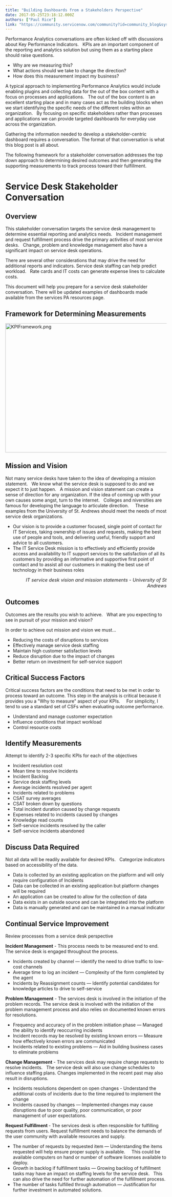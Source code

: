 ```yaml
---
title: "Building Dashboards from a Stakeholders Perspective"
date: 2017-05-25T23:18:12.000Z
authors: ["Paul Rice"]
link: "https://community.servicenow.com/community?id=community_blog&sys_id=2afc26a5dbd0dbc01dcaf3231f9619d9"
---
```

<p>Performance Analytics conversations are often kicked off with discussions about Key Performance Indicators.   KPIs are an important component of the reporting and analytics solution but using them as a starting place should raise questions.</p><ul style="list-style-type: disc;"><li>Why are we measuring this?</li><li>What actions should we take to change the direction?</li><li>How does this measurement impact my business?</li></ul><p>A typical approach to implementing Performance Analytics would include enabling plugins and collecting data for the out of the box content with a focus on processes and applications.   The out of the box content is an excellent starting place and in many cases act as the building blocks when we start identifying the specific needs of the different roles within an organization.   By focusing on specific stakeholders rather than processes and applications we can provide targeted dashboards for everyday use across the organization.</p><p></p><p>Gathering the information needed to develop a stakeholder-centric dashboard requires a conversation. The format of that conversation is what this blog post is all about.</p><p>The following framework for a stakeholder conversation addresses the top down approach to determining desired outcomes and then generating the supporting measurements to track process toward their fulfillment. </p><h1>Service Desk Stakeholder Conversation</h1><h2>Overview</h2><p>This stakeholder conversation targets the service desk management to determine essential reporting and analytics needs.   Incident management and request fulfillment process drive the primary activities of most service desks.   Change, problem and knowledge management also have a significant impact on service desk operations.</p><p>There are several other considerations that may drive the need for additional reports and indicators. Service desk staffing can help predict workload.   Rate cards and IT costs can generate expense lines to calculate costs.</p><p>This document will help you prepare for a service desk stakeholder conversation. There will be updated examples of dashboards made available from the services PA resources page.</p><p></p><h2>Framework for Determining Measurements</h2><p><img   alt="KPIFramework.png" class="image-1 jive-image" src="10714042db98d3049c9ffb651f961912.iix" style="width: 620px; height: 403px;"/></p><h2>Mission and Vision</h2><p>Not many service desks have taken to the idea of developing a mission statement.   We know what the service desk is supposed to do and we expect it to just happen.   A mission and vision statement can create a sense of direction for any organization. If the idea of coming up with your own causes some angst, turn to the internet.   Colleges and niversities are famous for developing the language to articulate direction.     These examples from the University of St. Andrews should meet the needs of most service desk organizations.</p><p></p><ul style="list-style-type: disc;"><li>Our vision is to provide a customer focused, single point of contact for IT Services, taking ownership of issues and requests, making the best use of people and tools, and delivering useful, friendly support and advice to all customers.</li><li>The IT Service Desk mission is to effectively and efficiently provide access and availability to IT support services to the satisfaction of all its customers by providing an informative and supportive first point of contact and to assist all our customers in making the best use of technology in their business roles</li></ul><p align="right" style="text-align: right;"><span style="font-size: 11.0pt;"><em>IT service desk vision and mission statements - University of St Andrews</em></span></p><h2>Outcomes</h2><p>Outcomes are the results you wish to achieve.   What are you expecting to see in pursuit of your mission and vision?</p><p>In order to achieve out mission and vision we must…</p><ul style="list-style-type: disc;"><li>Reducing the costs of disruptions to services</li><li>Effectively manage service desk staffing</li><li>Maintain high customer satisfaction levels</li><li>Reduce disruption due to the impact of changes</li><li>Better return on investment for self-service support</li></ul><h2></h2><h2>Critical Success Factors</h2><p>Critical success factors are the conditions that need to be met in order to process toward an outcome. This step in the analysis is critical because it provides you a "Why to measure" aspect of your KPIs.     For simplicity, I tend to use a standard set of CSFs when evaluating outcome performance.</p><ul style="list-style-type: disc;"><li>Understand and manage customer expectation</li><li>Influence conditions that impact workload</li><li>Control resource costs</li></ul><h2></h2><h2>Identify Measurements</h2><p>Attempt to identify 2-3 specific KPIs for each of the objectives</p><ul style="list-style-type: disc;"><li>Incident resolution cost</li><li>Mean time to resolve Incidents</li><li>Incident Backlog</li><li>Service desk staffing levels</li><li>Average incidents resolved per agent</li><li>Incidents related to problems</li><li>CSAT survey averages</li><li>CSAT broken down by questions</li><li>Total incident duration caused by change requests</li><li>Expenses related to incidents caused by changes</li><li>Knowledge read counts</li><li>Self-service incidents resolved by the caller</li><li>Self-service incidents abandoned</li></ul><h2></h2><h2>Discuss Data Required</h2><p>Not all data will be readily available for desired KPIs.   Categorize indicators based on accessibility of the data.</p><ul style="list-style-type: disc;"><li>Data is collected by an existing application on the platform and will only require configuration of Incidents</li><li>Data can be collected in an existing application but platform changes will be required</li><li>An application can be created to allow for the collection of data</li><li>Data exists in an outside source and can be integrated into the platform</li><li>Data is manually generated and can be maintained in a manual indicator</li></ul><h2></h2><h2>Continual Service Improvement</h2><p>Review processes from a service desk perspective</p><p><strong>Incident Management</strong> - This process needs to be measured end to end. The service desk is engaged throughout the process.</p><ul style="list-style-type: disc;"><li>Incidents created by channel — identify the need to drive traffic to low-cost channels</li><li>Average time to log an incident — Complexity of the form completed by the agent</li><li>Incidents by Reassignment counts — Identify potential candidates for knowledge articles to drive to self-service</li></ul><p><strong>Problem Management</strong> - The services desk is involved in the initiation of the problem records. The service desk is involved with the initiation of the problem management process and also relies on documented known errors for resolutions.</p><ul style="list-style-type: disc;"><li>Frequency and accuracy of in the problem initiation phase — Managed the ability to identify reoccurring incidents</li><li>Incident records may be resolved by existing known errors — Measure how effectively known errors are communicated</li><li>Incidents related to existing problems — Aid in building business cases to eliminate problems</li></ul><p><strong>Change Management</strong> - The services desk may require change requests to resolve incidents.   The service desk will also use change schedules to influence staffing plans. Changes implemented in the recent past may also result in disruptions.</p><ul style="list-style-type: disc;"><li>Incidents resolutions dependent on open changes - Understand the additional costs of incidents due to the time required to implement the change</li><li>Incidents caused by changes — Implemented changes may cause disruptions due to poor quality, poor communication, or poor management of user expectations.</li></ul><p><strong>Request Fulfillment </strong>- The services desk is often responsible for fulfilling requests from users. Request fulfillment needs to balance the demands of the user community with available resources and supply.</p><ul><li>The number of requests by requested item — Understanding the items requested will help ensure proper supply is available.     This could be available computers on hand or number of software licenses available to deploy.</li><li>Growth in backlog if fulfillment tasks — Growing backlog of fulfillment tasks may have an impact on staffing levels for the service desk.   This can also drive the need for further automation of the fulfillment process.</li><li>The number of tasks fulfilled through automation — Justification for further investment in automated solutions.</li></ul>